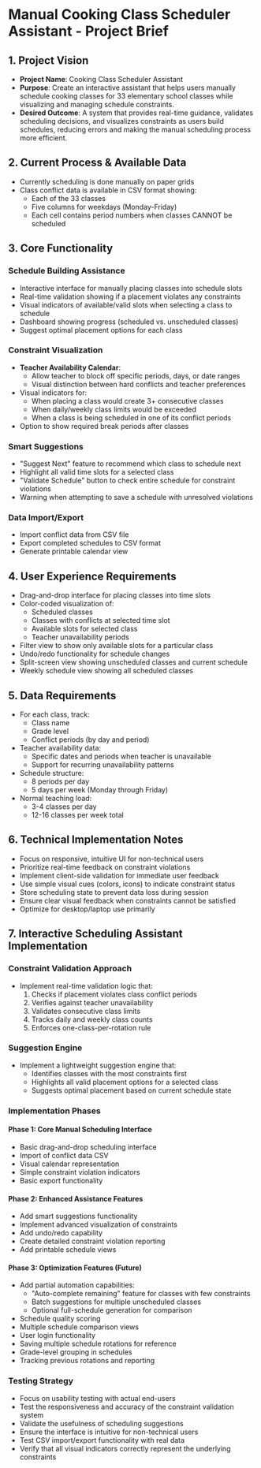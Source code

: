 # Manual Cooking Class Scheduler Assistant - Project Brief

## 1. Project Vision
- **Project Name**: Cooking Class Scheduler Assistant
- **Purpose**: Create an interactive assistant that helps users manually schedule cooking classes for 33 elementary school classes while visualizing and managing schedule constraints.
- **Desired Outcome**: A system that provides real-time guidance, validates scheduling decisions, and visualizes constraints as users build schedules, reducing errors and making the manual scheduling process more efficient.

## 2. Current Process & Available Data
- Currently scheduling is done manually on paper grids
- Class conflict data is available in CSV format showing:
  - Each of the 33 classes 
  - Five columns for weekdays (Monday-Friday)
  - Each cell contains period numbers when classes CANNOT be scheduled

## 3. Core Functionality

### Schedule Building Assistance
- Interactive interface for manually placing classes into schedule slots
- Real-time validation showing if a placement violates any constraints
- Visual indicators of available/valid slots when selecting a class to schedule
- Dashboard showing progress (scheduled vs. unscheduled classes)
- Suggest optimal placement options for each class

### Constraint Visualization
- **Teacher Availability Calendar**:
  - Allow teacher to block off specific periods, days, or date ranges
  - Visual distinction between hard conflicts and teacher preferences
- Visual indicators for:
  - When placing a class would create 3+ consecutive classes
  - When daily/weekly class limits would be exceeded
  - When a class is being scheduled in one of its conflict periods
- Option to show required break periods after classes

### Smart Suggestions
- "Suggest Next" feature to recommend which class to schedule next
- Highlight all valid time slots for a selected class
- "Validate Schedule" button to check entire schedule for constraint violations
- Warning when attempting to save a schedule with unresolved violations

### Data Import/Export
- Import conflict data from CSV file
- Export completed schedules to CSV format
- Generate printable calendar view

## 4. User Experience Requirements
- Drag-and-drop interface for placing classes into time slots
- Color-coded visualization of:
  - Scheduled classes
  - Classes with conflicts at selected time slot
  - Available slots for selected class
  - Teacher unavailability periods
- Filter view to show only available slots for a particular class
- Undo/redo functionality for schedule changes
- Split-screen view showing unscheduled classes and current schedule
- Weekly schedule view showing all scheduled classes

## 5. Data Requirements
- For each class, track:
  - Class name
  - Grade level
  - Conflict periods (by day and period)
- Teacher availability data:
  - Specific dates and periods when teacher is unavailable
  - Support for recurring unavailability patterns
- Schedule structure:
  - 8 periods per day
  - 5 days per week (Monday through Friday)
- Normal teaching load: 
  - 3-4 classes per day
  - 12-16 classes per week total

## 6. Technical Implementation Notes
- Focus on responsive, intuitive UI for non-technical users
- Prioritize real-time feedback on constraint violations
- Implement client-side validation for immediate user feedback
- Use simple visual cues (colors, icons) to indicate constraint status
- Store scheduling state to prevent data loss during session
- Ensure clear visual feedback when constraints cannot be satisfied
- Optimize for desktop/laptop use primarily

## 7. Interactive Scheduling Assistant Implementation

### Constraint Validation Approach
- Implement real-time validation logic that:
  1. Checks if placement violates class conflict periods
  2. Verifies against teacher unavailability
  3. Validates consecutive class limits
  4. Tracks daily and weekly class counts
  5. Enforces one-class-per-rotation rule

### Suggestion Engine
- Implement a lightweight suggestion engine that:
  - Identifies classes with the most constraints first
  - Highlights all valid placement options for a selected class
  - Suggests optimal placement based on current schedule state

### Implementation Phases

#### Phase 1: Core Manual Scheduling Interface
- Basic drag-and-drop scheduling interface
- Import of conflict data CSV
- Visual calendar representation
- Simple constraint violation indicators
- Basic export functionality

#### Phase 2: Enhanced Assistance Features
- Add smart suggestions functionality
- Implement advanced visualization of constraints
- Add undo/redo capability
- Create detailed constraint violation reporting
- Add printable schedule views

#### Phase 3: Optimization Features (Future)
- Add partial automation capabilities:
  - "Auto-complete remaining" feature for classes with few constraints
  - Batch suggestions for multiple unscheduled classes
  - Optional full-schedule generation for comparison
- Schedule quality scoring
- Multiple schedule comparison views
- User login functionality
- Saving multiple schedule rotations for reference
- Grade-level grouping in schedules
- Tracking previous rotations and reporting

### Testing Strategy
- Focus on usability testing with actual end-users
- Test the responsiveness and accuracy of the constraint validation system
- Validate the usefulness of scheduling suggestions
- Ensure the interface is intuitive for non-technical users
- Test CSV import/export functionality with real data
- Verify that all visual indicators correctly represent the underlying constraints
